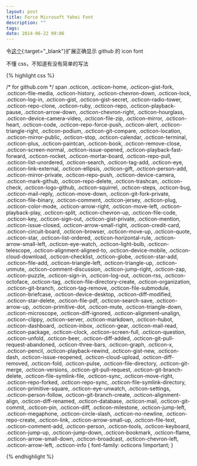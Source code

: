 ```yaml
---
layout: post
title: Force Microsoft Yahei Font
description: ""
tags:
date: 2014-06-22 09:06
---
```


令[这个](https://chrome.google.com/webstore/detail/ojlocjfaheiilmgjdgnoehhdigfedhjl){:target="_blank"}扩展正确显示 github 的 icon font

不懂 css，不知道有没有简单的写法

{% highlight css %}


/* for github.com */
span .octicon, .octicon-home, .octicon-gist-fork, .octicon-file-media, .octicon-history, .octicon-chevron-down, .octicon-lock, .octicon-log-in, .octicon-gist, .octicon-gist-secret, .octicon-radio-tower, .octicon-repo-clone, .octicon-ruby, .octicon-repo, .octicon-playback-pause, .octicon-arrow-down, .octicon-chevron-right, .octicon-hourglass, .octicon-device-camera-video, .octicon-file-zip, .octicon-mirror, .octicon-heart, .octicon-code, .octicon-repo-force-push, .octicon-alert, .octicon-triangle-right, .octicon-podium, .octicon-git-compare, .octicon-location, .octicon-mirror-public, .octicon-stop, .octicon-calendar, .octicon-terminal, .octicon-plus, .octicon-paintcan, .octicon-book, .octicon-remove-close, .octicon-screen-normal, .octicon-issue-opened, .octicon-playback-fast-forward, .octicon-rocket, .octicon-mortar-board, .octicon-repo-pull, .octicon-list-unordered, .octicon-search, .octicon-tag-add, .octicon-eye, .octicon-link-external, .octicon-ellipsis, .octicon-gift, .octicon-person-add, .octicon-mirror-private, .octicon-repo-push, .octicon-device-camera, .octicon-mark-github, .octicon-repo-delete, .octicon-trashcan, .octicon-check, .octicon-logo-github, .octicon-squirrel, .octicon-steps, .octicon-bug, .octicon-mail-reply, .octicon-move-down, .octicon-git-fork-private, .octicon-file-binary, .octicon-comment, .octicon-jersey, .octicon-plug, .octicon-color-mode, .octicon-arrow-right, .octicon-move-left, .octicon-playback-play, .octicon-split, .octicon-chevron-up, .octicon-file-code, .octicon-key, .octicon-sign-out, .octicon-gist-private, .octicon-mention, .octicon-issue-closed, .octicon-arrow-small-right, .octicon-credit-card, .octicon-circuit-board, .octicon-browser, .octicon-move-up, .octicon-quote, .octicon-star, .octicon-list-ordered, .octicon-horizontal-rule, .octicon-arrow-small-left, .octicon-eye-watch, .octicon-light-bulb, .octicon-telescope, .octicon-alignment-aligned-to, .octicon-device-mobile, .octicon-cloud-download, .octicon-checklist, .octicon-globe, .octicon-star-add, .octicon-file-add, .octicon-triangle-left, .octicon-triangle-up, .octicon-unmute, .octicon-comment-discussion, .octicon-jump-right, .octicon-zap, .octicon-puzzle, .octicon-sign-in, .octicon-log-out, .octicon-rss, .octicon-octoface, .octicon-tag, .octicon-file-directory-create, .octicon-organization, .octicon-git-branch, .octicon-tag-remove, .octicon-file-submodule, .octicon-briefcase, .octicon-device-desktop, .octicon-diff-modified, .octicon-star-delete, .octicon-file-pdf, .octicon-search-save, .octicon-arrow-up, .octicon-primitive-dot, .octicon-mute, .octicon-triangle-down, .octicon-microscope, .octicon-diff-ignored, .octicon-alignment-unalign, .octicon-clippy, .octicon-server, .octicon-markdown, .octicon-hubot, .octicon-dashboard, .octicon-inbox, .octicon-gear, .octicon-mail-read, .octicon-package, .octicon-clock, .octicon-screen-full, .octicon-question, .octicon-unfold, .octicon-beer, .octicon-diff-added, .octicon-git-pull-request-abandoned, .octicon-three-bars, .octicon-graph, .octicon-x, .octicon-pencil, .octicon-playback-rewind, .octicon-gist-new, .octicon-dash, .octicon-issue-reopened, .octicon-cloud-upload, .octicon-diff-removed, .octicon-fold, .octicon-pulse, .octicon-file-directory, .octicon-git-merge, .octicon-versions, .octicon-git-pull-request, .octicon-git-branch-delete, .octicon-file-symlink-file, .octicon-sync, .octicon-move-right, .octicon-repo-forked, .octicon-repo-sync, .octicon-file-symlink-directory, .octicon-primitive-square, .octicon-eye-unwatch, .octicon-settings, .octicon-person-follow, .octicon-git-branch-create, .octicon-alignment-align, .octicon-diff-renamed, .octicon-database, .octicon-mail, .octicon-git-commit, .octicon-pin, .octicon-diff, .octicon-milestone, .octicon-jump-left, .octicon-megaphone, .octicon-circle-slash, .octicon-no-newline, .octicon-repo-create, .octicon-link, .octicon-arrow-small-up, .octicon-file-text, .octicon-comment-add, .octicon-person, .octicon-tools, .octicon-keyboard, .octicon-jump-up, .octicon-jump-down, .octicon-bookmark, .octicon-flame, .octicon-arrow-small-down, .octicon-broadcast, .octicon-chevron-left, .octicon-arrow-left, .octicon-info {
  font-family: octicons !important;
}


{% endhighlight %}
